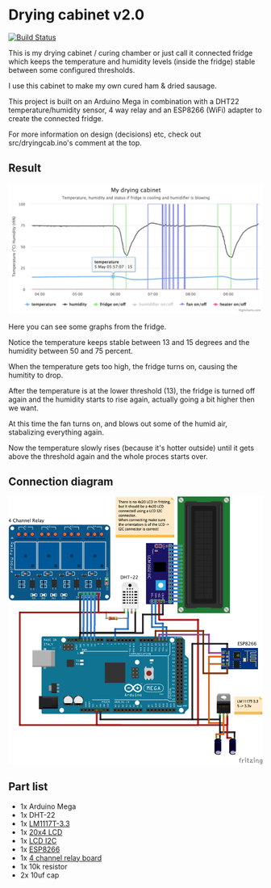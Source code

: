 # Drying cabinet v2.0

[![Build Status](https://travis-ci.org/MarijnKoesen/dryingcab.svg?branch=master)](https://travis-ci.org/MarijnKoesen/dryingcab)

This is my drying cabinet / curing chamber or just call it connected fridge which keeps the 
temperature and humidity levels (inside the fridge) stable between some configured thresholds.

I use this cabinet to make my own cured ham & dried sausage.

This project is built on an Arduino Mega in combination with a DHT22 temperature/humidity sensor, 4 way relay 
and an ESP8266 (WiFi) adapter to create the connected fridge.

For more information on design (decisions) etc, check out src/dryingcab.ino's comment at the top.



## Result

![Result graph](https://github.com/MarijnKoesen/dryingcab/raw/master/doc/result-graph.png)

Here you can see some graphs from the fridge. 

Notice the temperature keeps stable between 13 and 15 degrees and the humidity
between 50 and 75 percent.

When the temperature gets too high, the fridge turns on, causing the humitity to 
drop. 

After the temperature is at the lower threshold (13), the fridge is turned off again and
the humidity starts to rise again, actually going a bit higher then we want. 

At this time the fan turns on, and blows out some of the humid air, stabalizing 
everything again. 

Now the temperature slowly rises (because it's hotter outside) until it gets above
the threshold again and the whole proces starts over.



## Connection diagram

![Connection diagram](https://github.com/MarijnKoesen/dryingcab/raw/master/doc/fritzing-schematic.png)
    


## Part list

- 1x Arduino Mega
- 1x DHT-22
- 1x [LM1117T-3.3](https://www.vanallesenmeer.nl/LM1117T-3.3-Spanningsregelaar%283.3v%29)
- 1x [20x4 LCD](https://www.vanallesenmeer.nl/LCD-Display-2004A-20x4-wit-op-blauw-)
- 1x [LCD I2C](https://www.vanallesenmeer.nl/LCD-I2C-interface-)
- 1x [ESP8266](https://www.vanallesenmeer.nl/ESP8266-Serial-Wireless-WIFI-Module)
- 1x [4 channel relay board](https://www.vanallesenmeer.nl/Relais-board-4-kanaals-5V-)
- 1x 10k resistor
- 2x 10uf cap

